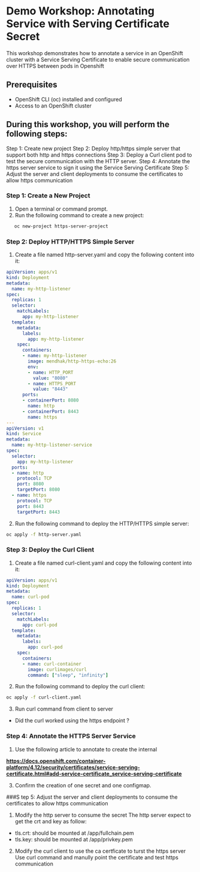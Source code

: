 # Demo Workshop: Annotating Service with Serving Certificate Secret


This workshop demonstrates how to annotate a service in an OpenShift cluster with a Service Serving Certificate to enable secure communication over HTTPS between pods in Openshift

## Prerequisites
- OpenShift CLI (oc) installed and configured
- Access to an OpenShift cluster

## During this workshop, you will perform the following steps:
Step 1: Create new project
Step 2: Deploy http/https simple server that support both http and https connections
Step 3: Deploy a Curl client pod to test the secure communication with the HTTP server.
Step 4: Annotate the https server service to sign it using the Service Serving Certificate 
Step 5: Adjust the server and client deployments to consume the certificates to allow https communication 

### Step 1: Create a New Project
1. Open a terminal or command prompt.
2. Run the following command to create a new project:
```bash
   oc new-project https-server-project
```

### Step 2: Deploy HTTP/HTTPS Simple Server
1. Create a file named http-server.yaml and copy the following content into it:

```yaml
apiVersion: apps/v1
kind: Deployment
metadata:
  name: my-http-listener
spec:
  replicas: 1
  selector:
    matchLabels:
      app: my-http-listener
  template:
    metadata:
      labels:
        app: my-http-listener
    spec:
      containers:
      - name: my-http-listener
        image: mendhak/http-https-echo:26
        env:
        - name: HTTP_PORT
          value: "8080"
        - name: HTTPS_PORT
          value: "8443"
      ports:
      - containerPort: 8080
        name: http
      - containerPort: 8443
        name: https
---
apiVersion: v1
kind: Service
metadata:
  name: my-http-listener-service
spec:
  selector:
    app: my-http-listener
  ports:
  - name: http
    protocol: TCP
    port: 8080
    targetPort: 8080
  - name: https
    protocol: TCP
    port: 8443
    targetPort: 8443   
```

2. Run the following command to deploy the HTTP/HTTPS simple server:

```bash
oc apply -f http-server.yaml
```
### Step 3: Deploy the Curl Client
1. Create a file named curl-client.yaml and copy the following content into it:
```yaml
apiVersion: apps/v1
kind: Deployment
metadata:
  name: curl-pod
spec:
  replicas: 1
  selector:
    matchLabels:
      app: curl-pod
  template:
    metadata:
      labels:
        app: curl-pod
    spec:
      containers:
      - name: curl-container
        image: curlimages/curl
        command: ["sleep", "infinity"]
```
2. Run the following command to deploy the curl client:

```bash
oc apply -f curl-client.yaml
```
3. Run curl command from client to server
- Did the curl worked using the https endpoint ?
  

### Step 4: Annotate the HTTPS Server Service

1. Use the following article to annotate to create the internal
   
**https://docs.openshift.com/container-platform/4.12/security/certificates/service-serving-certificate.html#add-service-certificate_service-serving-certificate**

3. Confirm the creation of one secret and one configmap.

###S tep 5: Adjust the server and client deployments to consume the certificates to allow https communication

1. Modify the http server to consume the secret
The http server expect to get the crt and key as follow:
- tls.crt: should be mounted at /app/fullchain.pem
- tls.key: should be mounted at /app/privkey.pem

2. Modify the curl client to use the ca certficate to turst the https server
Use curl command and manully point the certificate and test https communication 
